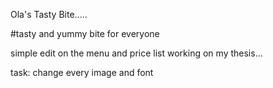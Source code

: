 Ola's Tasty Bite.....

#tasty and yummy bite for everyone 

simple edit on the menu and price list
 working on my thesis...
 
task: change every image and font 
